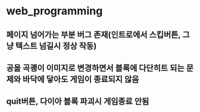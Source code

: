 # web_programming


## 페이지 넘어가는 부분 버그 존재(인트로에서 스킵버튼, 그냥 텍스트 넘길시 정상 작동)


## 공을 곡괭이 이미지로 변경하면서 블록에 다단히트 되는 문제와 바닥에 닿아도 게임이 종료되지 않음


## quit버튼, 다이아 블록 파괴시 게임종료 안됨
